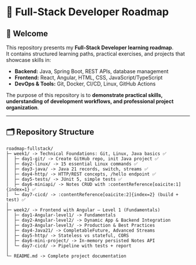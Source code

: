 # 🚀 Full-Stack Developer Roadmap

## 👋 Welcome
This repository presents my **Full-Stack Developer learning roadmap**.  
It contains structured learning paths, practical exercises, and projects that showcase skills in:

- **Backend:** Java, Spring Boot, REST APIs, database management
- **Frontend:** React, Angular, HTML, CSS, JavaScript/TypeScript
- **DevOps & Tools:** Git, Docker, CI/CD, Linux, GitHub Actions

The purpose of this repository is to **demonstrate practical skills, understanding of development workflows, and professional project organization**.

---

## 🗂 Repository Structure

```
roadmap-fullstack/
├─ week1/ -> Technical Foundations: Git, Linux, Java basics ✅
│  ├─ day1-git/ -> Create GitHub repo, init Java project ✅
│  ├─ day2-linux/ -> 15 essential Linux commands ✅
│  ├─ day3-java/ -> Java 21 records, switch, streams ✅
│  ├─ day4-http/ -> HTTP/REST concepts, /hello endpoint ✅
│  ├─ day5-tests/ -> JUnit 5, simple tests ✅
│  ├─ day6-miniapi/ -> Notes CRUD with :contentReference[oaicite:1]{index=1} ✅
│  └─ day7-cicd/ -> :contentReference[oaicite:2]{index=2} (build + test) ✅
│
├─ week2/ -> Frontend with Angular — Level 1 (Fundamentals)
│  ├─ day1-Angular-level1/ -> Fundamentals
│  ├─ day2-Angular-level2/ -> Dynamic App & Backend Integration
│  ├─ day3-Angular-level3/ -> Production & Best Practices
│  ├─ day4-Java21/ -> CompletableFuture, Advanced Streams
│  ├─ day5-http/ -> Stateless vs stateful, CORS
│  ├─ day6-mini-project/ -> In-memory persisted Notes API
│  └─ day7-cicd/ -> Pipeline with tests + report
│
└─ README.md -> Complete project documentation

```